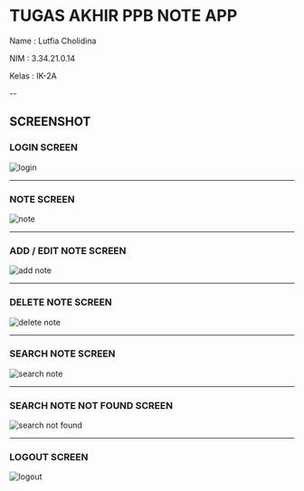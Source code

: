 # TUGAS AKHIR PPB NOTE APP

Name : Lutfia Cholidina

NIM : 3.34.21.0.14

Kelas : IK-2A


--


## SCREENSHOT

### LOGIN SCREEN

![login](https://user-images.githubusercontent.com/116775787/206329491-06d38da3-8679-49c0-8386-54c610e0a34e.jpg)

---

### NOTE SCREEN

![note](https://user-images.githubusercontent.com/116775787/206329525-b06f6099-2ed8-4ba5-9ea8-c0eea77d0f2f.jpg)

---

### ADD / EDIT NOTE SCREEN

![add note](https://user-images.githubusercontent.com/116775787/206329593-01dc8909-b86d-4d65-b516-1160b06f73ee.jpg)

---

### DELETE NOTE SCREEN

![delete note](https://user-images.githubusercontent.com/116775787/206329639-06755c52-ae69-4ac7-b886-ad228ed0707a.jpg)

---

### SEARCH NOTE SCREEN

![search note](https://user-images.githubusercontent.com/116775787/206329680-8975bde3-3c92-4fdd-8a88-ac921c6703e4.jpg)

---

### SEARCH NOTE NOT FOUND SCREEN

![search not found](https://user-images.githubusercontent.com/116775787/206329721-ed79a114-c584-4881-9aca-cc0dc9f91637.jpg)

---

### LOGOUT SCREEN

![logout](https://user-images.githubusercontent.com/116775787/206329750-177490ef-fc2a-4040-beba-bbe7d7a5cff9.jpg)
